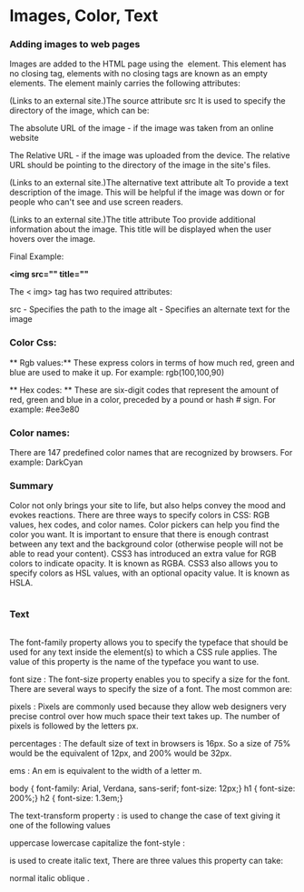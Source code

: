 # Images, Color, Text
 ### Adding images to web pages
Images are added to the HTML page using the <img> element. This element has no closing tag, elements with no closing tags are known as an empty elements. The element mainly carries the following attributes:

 (Links to an external site.)The source attribute src
It is used to specify the directory of the image, which can be:

The absolute URL of the image - if the image was taken from an online website

The Relative URL - if the image was uploaded from the device. The relative URL should be pointing to the directory of the image in the site's files.

 (Links to an external site.)The alternative text attribute alt
To provide a text description of the image. This will be helpful if the image was down or for people who can't see and use screen readers.

 (Links to an external site.)The title attribute
Too provide additional information about the image. This title will be displayed when the user hovers over the image.

Final Example:

__<img src="" title=""__

The < img> tag has two required attributes:

src - Specifies the path to the image
alt - Specifies an alternate text for the image

 ### Color Css:

** Rgb values:**
These express colors in terms of how much red, green and blue are used to make it up. For example: rgb(100,100,90)

** Hex codes: **
These are six-digit codes that represent the amount of red, green and blue in a color, preceded by a pound or hash # sign. For example: #ee3e80

### Color names:
There are 147 predefined color names that are recognized by browsers. For example: DarkCyan

### Summary

Color not only brings your site to life, but also helps convey the mood and evokes reactions.
There are three ways to specify colors in CSS: RGB values, hex codes, and color names.
Color pickers can help you find the color you want.
It is important to ensure that there is enough contrast between any text and the background color (otherwise people will not be able to read your content).
CSS3 has introduced an extra value for RGB colors to indicate opacity. It is known as RGBA.
CSS3 also allows you to specify colors as HSL values, with an optional opacity value. It is known as HSLA.

<img src="https://make.wordpress.org/core/files/2021/02/wordpress-admin-color-palette-WP57.png" title="">



### Text

<img src="https://cdn.educba.com/academy/wp-content/uploads/2019/08/CSS-Text-Formatting-Properties2.png" title="">



The font-family property allows you to specify the typeface that should be used for any text inside the element(s) to which a CSS rule applies. The value of this property is the name of the typeface you want to use.

font size : The font-size property enables you to specify a size for the font. There are several ways to specify the size of a font. The most common are:

pixels : Pixels are commonly used because they allow web designers very precise control over how much space their text takes up. The number of pixels is followed by the letters px.

percentages : The default size of text in browsers is 16px. So a size of 75% would be the equivalent of 12px, and 200% would be 32px.

ems : An em is equivalent to the width of a letter m.

body { font-family: Arial, Verdana, sans-serif; font-size: 12px;} h1 { font-size: 200%;} h2 { font-size: 1.3em;}

The text-transform property : is used to change the case of text giving it one of the following values

uppercase
lowercase
capitalize
the font-style :

is used to create italic text, There are three values this property can take:

normal
italic
oblique .
